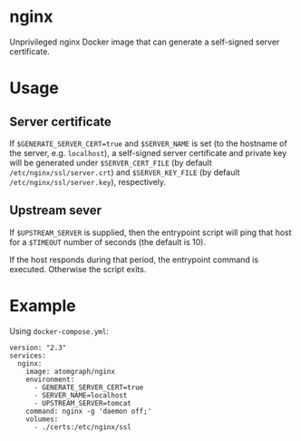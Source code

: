 # nginx
Unprivileged nginx Docker image that can generate a self-signed server certificate.

# Usage

## Server certificate

If `$GENERATE_SERVER_CERT=true` and `$SERVER_NAME` is set (to the hostname of the server, e.g. `localhost`), a self-signed server certificate and private key will be generated under `$SERVER_CERT_FILE` (by default `/etc/nginx/ssl/server.crt`) and `$SERVER_KEY_FILE` (by default `/etc/nginx/ssl/server.key`), respectively.

## Upstream sever

If `$UPSTREAM_SERVER` is supplied, then the entrypoint script will ping that host for a `$TIMEOUT` number of seconds (the default is 10).

If the host responds during that period, the entrypoint command is executed. Otherwise the script exits.

# Example

Using `docker-compose.yml`:

    version: "2.3"
    services:
      nginx:
        image: atomgraph/nginx
        environment:
          - GENERATE_SERVER_CERT=true
          - SERVER_NAME=localhost
          - UPSTREAM_SERVER=tomcat
        command: nginx -g 'daemon off;'
        volumes:
          - ./certs:/etc/nginx/ssl